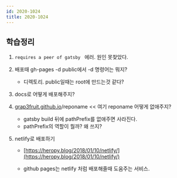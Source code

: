 ```yaml
---
id: 2020-1024
title: 2020-1024
---
```


## 학습정리

1. `requires a peer of gatsby ` 에러. 원인 못찾았다.

2. 배포때 gh-pages -d public에서 -d 명령어는 뭐지?

   - 디렉토리. public일때는 root에 만드는것 같다?

3. docs로 어떻게 배포해주지?

4. [grap3fruit.github.io](http://grap3fruit.github.io)/reponame << 여기 reponame 어떻게 없애주지?

   - gatsby build 뒤에 pathPrefix를 없애주면 사라진다.
   - pathPrefix의 역할이 뭘까? 왜 쓰지?

5. netlify로 배포하기

   - [https://heropy.blog/2018/01/10/netlify/](https://heropy.blog/2018/01/10/netlify/)

   - github pages는 netlify 처럼 배포해줄때 도움주는 서비스.
